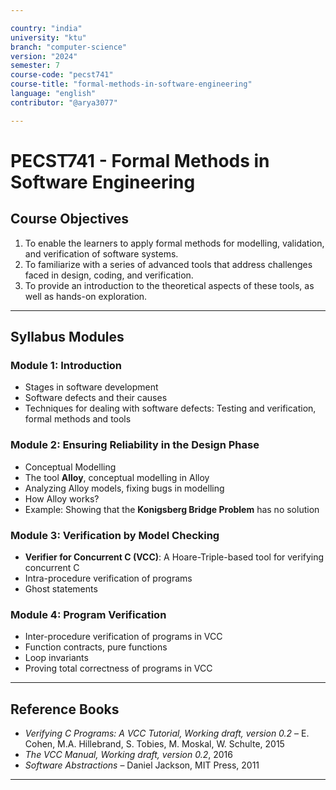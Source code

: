 ```yaml
---

country: "india"
university: "ktu"
branch: "computer-science"
version: "2024"
semester: 7
course-code: "pecst741"
course-title: "formal-methods-in-software-engineering"
language: "english"
contributor: "@arya3077"

---
```


# PECST741 - Formal Methods in Software Engineering

## Course Objectives

1. To enable the learners to apply formal methods for modelling, validation, and verification of software systems.  
2. To familiarize with a series of advanced tools that address challenges faced in design, coding, and verification.  
3. To provide an introduction to the theoretical aspects of these tools, as well as hands-on exploration.  

---

## Syllabus Modules

### Module 1: Introduction 

- Stages in software development  
- Software defects and their causes  
- Techniques for dealing with software defects: Testing and verification, formal methods and tools  

### Module 2: Ensuring Reliability in the Design Phase

- Conceptual Modelling  
- The tool **Alloy**, conceptual modelling in Alloy  
- Analyzing Alloy models, fixing bugs in modelling  
- How Alloy works?  
- Example: Showing that the **Konigsberg Bridge Problem** has no solution  

### Module 3: Verification by Model Checking

- **Verifier for Concurrent C (VCC)**: A Hoare-Triple-based tool for verifying concurrent C  
- Intra-procedure verification of programs  
- Ghost statements  

### Module 4: Program Verification 

- Inter-procedure verification of programs in VCC  
- Function contracts, pure functions  
- Loop invariants  
- Proving total correctness of programs in VCC  

---

## Reference Books

- *Verifying C Programs: A VCC Tutorial, Working draft, version 0.2* – E. Cohen, M.A. Hillebrand, S. Tobies, M. Moskal, W. Schulte, 2015  
- *The VCC Manual, Working draft, version 0.2*, 2016  
- *Software Abstractions* – Daniel Jackson, MIT Press, 2011  

---
